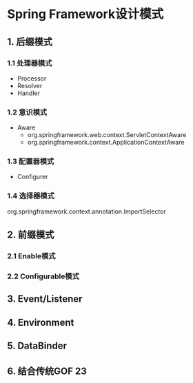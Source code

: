 # Spring Framework设计模式

## 1. 后缀模式

### 1.1 处理器模式

- Processor
- Resolver
- Handler

### 1.2 意识模式

- Aware
  - org.springframework.web.context.ServletContextAware
  - org.springframework.context.ApplicationContextAware

### 1.3 配置器模式

- Configurer

### 1.4 选择器模式

org.springframework.context.annotation.ImportSelector

## 2. 前缀模式

### 2.1 Enable模式

### 2.2 Configurable模式

## 3. Event/Listener

## 4. Environment

## 5. DataBinder

## 6. 结合传统GOF 23

